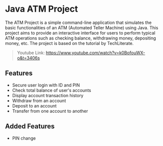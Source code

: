 # Java ATM Project
The ATM Project is a simple command-line application that simulates the basic functionalities of an ATM (Automated Teller Machine) using Java. This project aims to provide an interactive interface for users to perform typical ATM operations such as checking balance, withdrawing money, depositing money, etc. The project is based on the tutorial by TechLiterate.
> Youtube Link: https://www.youtube.com/watch?v=k0BofouWX-o&t=3406s
## Features
- Secure user login with ID and PIN
- Check total balance of user's accounts
- Display account transaction history
- Withdraw from an account
- Deposit to an account
- Transfer from one account to another
## Added Features
- PIN change
